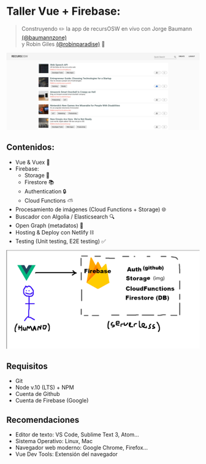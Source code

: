 # Taller Vue + Firebase: 
> Construyendo ✏️ la app de recursOSW en vivo con Jorge Baumann [(@baumannzone)](https://github.com/baumannzone)  
> y Robin Giles [(@robinparadise)](https://github.com/robinparadise) 🦄 

![main](./assets/main.png)

## Contenidos:
- Vue & Vuex 💚
- Firebase: 
    - Storage 🌉
    - Firestore 📚
    - Authentication 🔒
    - Cloud Functions ⛅️
- Procesamiento de imágenes (Cloud Functions + Storage) 🌐
- Buscador con Algolia / Elasticsearch 🔍
- Open Graph (metadatos) 🔣
- Hosting & Deploy con Netlify ⛓
- Testing (Unit testing, E2E testing) ✅

![main](./assets/VueFirebase.png)

## Requisitos
- Git
- Node v.10 (LTS) + NPM
- Cuenta de Github
- Cuenta de Firebase (Google)

## Recomendaciones
- Editor de texto: VS Code, Sublime Text 3, Atom...
- Sistema Operativo: Linux, Mac
- Navegador web moderno: Google Chrome, Firefox...
- Vue Dev Tools: Extensión del navegador  
